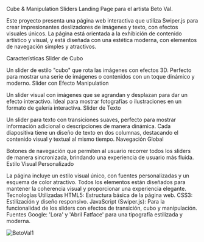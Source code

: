 Cube & Manipulation Sliders Landing Page para el artista Beto Val.


Este proyecto presenta una página web interactiva que utiliza Swiper.js para crear impresionantes deslizadores de imágenes y texto, con efectos visuales únicos. La página está orientada a la exhibición de contenido artístico y visual, y está diseñada con una estética moderna, con elementos de navegación simples y atractivos.

Características
Slider de Cubo

Un slider de estilo "cubo" que rota las imágenes con efectos 3D. Perfecto para mostrar una serie de imágenes o contenidos con un toque dinámico y moderno.
Slider con Efecto Manipulation

Un slider visual con imágenes que se agrandan y desplazan para dar un efecto interactivo. Ideal para mostrar fotografías o ilustraciones en un formato de galería interactiva.
Slider de Texto

Un slider para texto con transiciones suaves, perfecto para mostrar información adicional o descripciones de manera dinámica. Cada diapositiva tiene un diseño de texto en dos columnas, destacando el contenido visual y textual al mismo tiempo.
Navegación Global

Botones de navegación que permiten al usuario recorrer todos los sliders de manera sincronizada, brindando una experiencia de usuario más fluida.
Estilo Visual Personalizado

La página incluye un estilo visual único, con fuentes personalizadas y un esquema de color atractivo. Todos los elementos están diseñados para mantener la coherencia visual y proporcionar una experiencia elegante.
Tecnologías Utilizadas
HTML5: Estructura básica de la página web.
CSS3: Estilización y diseño responsivo.
JavaScript (Swiper.js): Para la funcionalidad de los sliders con efectos de transición, cubo y manipulación.
Fuentes Google: 'Lora' y 'Abril Fatface' para una tipografía estilizada y moderna.

![BetoVal1](https://github.com/user-attachments/assets/81778fba-c0cf-4d4e-8440-249148fbff6c)
